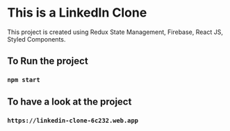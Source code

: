 # This is a LinkedIn Clone

This project is created using Redux State Management, Firebase, React JS, Styled Components.

## To Run the project

### `npm start`

## To have a look at the project

### `https://linkedin-clone-6c232.web.app`
